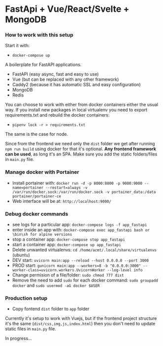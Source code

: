 # FastApi + Vue/React/Svelte + MongoDB


### How to work with this setup

Start it with: 
- `docker-compose up`






A boilerplate for FastAPI applications. 

- FastAPI (easy async, fast and easy to use)
- Vue (but can be replaced with any other framework)
- Caddy2 (because it has automatic SSL and easy configuration)
- MongoDB 
- Redis


You can choose to work with either from docker containers either the usual way.
If you install new packages in local virtualenv you need to export requirements.txt and rebuild the docker containers:
- `pipenv lock -r > requirements.txt`

The same is the case for node.

Since from the frontend we need only the `dist` folder we get after running `npm run build` using docker for that it's optional. **Any frontend framework can be used**, as long it's an SPA. Make sure you add the static folders/files in `main.py` file. 


### Manage docker with Portainer 
- Install portainer with: `docker run -d -p 8000:8000 -p 9000:9000 --name=portainer --restart=always -v /var/run/docker.sock:/var/run/docker.sock -v portainer_data:/data portainer/portainer-ce`
- Web interface will be at: `http://localhost:9000/`


### Debug docker commands
- see logs for a particular app: `docker-compose logs -f app_fastapi`
- enter inside an app with: `docker-compose exec app_fastapi bash or \bin\sh for alpine versions`
- stop a container app: `docker-compose stop app_fastapi`
- start a container app: `docker-compose up app_fastapi`
- Delete unwanted virtualenvs: `cd /home/acmt/.local/share/virtualenvs` (ubuntu)
- DEV start: `uvicorn main:app --reload --host 0.0.0.0 --port 3000`
- PROD start: `gunicorn main:app --workers=8 -b "0.0.0.0:3000" --worker-class=uvicorn.workers.UvicornWorker --log-level info`
- Change permision of a file/folder: `sudo chmod 777 dist`
- Remove the need to add `sudo` for each docker command: `sudo groupadd docker` and `sudo usermod -aG docker $USER`





### Production setup


- Copy fontend `dist` folder to `app` folder 

Currently it's setup to work with Vuejs, but if the frontend project structure it's the same (`dist/css,img,js,index.html`) then you don't need to update static files in `main.py` file.

In progress...
